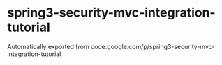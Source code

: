 # spring3-security-mvc-integration-tutorial
Automatically exported from code.google.com/p/spring3-security-mvc-integration-tutorial
